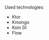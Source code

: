 Used technologies:
<ul>
  <li>Ktor</li>
  <li>Kmongo</li>
  <li>Koin DI</li>
  <li>Flow</li>
</ul> 
